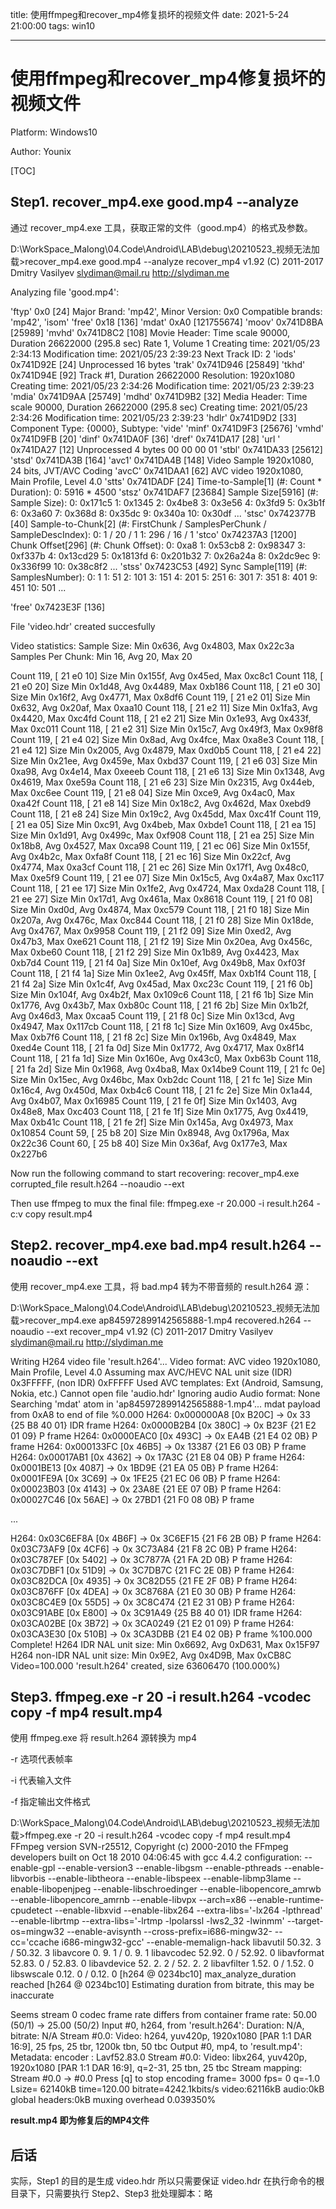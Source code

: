 title: 使用ffmpeg和recover_mp4修复损坏的视频文件
date: 2021-5-24 21:00:00
tags: win10

---

# 使用ffmpeg和recover_mp4修复损坏的视频文件

Platform: Windows10

Author: Younix

[TOC]

## Step1. recover_mp4.exe good.mp4 --analyze

通过 recover_mp4.exe 工具，获取正常的文件（good.mp4）的格式及参数。



D:\WorkSpace_Malong\04.Code\Android\LAB\debug\20210523_视频无法加载>recover_mp4.exe good.mp4 --analyze
recover_mp4 v1.92 (C) 2011-2017 Dmitry Vasilyev <slydiman@mail.ru>
http://slydiman.me

Analyzing file 'good.mp4':

'ftyp' 0x0 [24] Major Brand: 'mp42', Minor Version: 0x0
  Compatible brands: 'mp42', 'isom'
'free' 0x18 [136]
'mdat' 0xA0 [121755674]
'moov' 0x741D8BA [25989]
  'mvhd' 0x741D8C2 [108] Movie Header: Time scale 90000, Duration 26622000 (295.8 sec)
    Rate 1, Volume 1
    Creating time: 2021/05/23 2:34:13
    Modification time: 2021/05/23 2:39:23
    Next Track ID: 2
  'iods' 0x741D92E [24]
    Unprocessed 16 bytes
  'trak' 0x741D946 [25849]
    'tkhd' 0x741D94E [92] Track #1, Duration 26622000
      Resolution: 1920x1080
      Creating time: 2021/05/23 2:34:26
      Modification time: 2021/05/23 2:39:23
    'mdia' 0x741D9AA [25749]
      'mdhd' 0x741D9B2 [32] Media Header: Time scale 90000, Duration 26622000 (295.8 sec)
        Creating time: 2021/05/23 2:34:26
        Modification time: 2021/05/23 2:39:23
      'hdlr' 0x741D9D2 [33] Component Type: {0000}, Subtype: 'vide'
      'minf' 0x741D9F3 [25676]
        'vmhd' 0x741D9FB [20]
        'dinf' 0x741DA0F [36]
          'dref' 0x741DA17 [28]
            'url ' 0x741DA27 [12]
              Unprocessed 4 bytes 00 00 00 01
        'stbl' 0x741DA33 [25612]
          'stsd' 0x741DA3B [164]
            'avc1' 0x741DA4B [148] Video Sample 1920x1080, 24 bits, JVT/AVC Coding
              'avcC' 0x741DAA1 [62] AVC video 1920x1080, Main Profile, Level 4.0
          'stts' 0x741DADF [24] Time-to-Sample[1] (#: Count * Duration):
             0: 5916 * 4500
          'stsz' 0x741DAF7 [23684] Sample Size[5916] (#: Sample Size):
             0: 0x171c5
             1: 0x1345
             2: 0x4be8
             3: 0x3e56
             4: 0x3fd9
             5: 0x3b1f
             6: 0x3a60
             7: 0x368d
             8: 0x35dc
             9: 0x340a
            10: 0x30df
            ...
          'stsc' 0x742377B [40] Sample-to-Chunk[2] (#: FirstChunk / SamplesPerChunk / SampleDescIndex):
             0: 1 / 20 / 1
             1: 296 / 16 / 1
          'stco' 0x74237A3 [1200] Chunk Offset[296] (#: Chunk Offset):
             0: 0xa8
             1: 0x53cb8
             2: 0x98347
             3: 0xf337b
             4: 0x13cd29
             5: 0x1813fd
             6: 0x201b32
             7: 0x26a24a
             8: 0x2dc9ec
             9: 0x336f99
            10: 0x38c8f2
            ...
          'stss' 0x7423C53 [492] Sync Sample[119] (#: SamplesNumber):
             0: 1
             1: 51
             2: 101
             3: 151
             4: 201
             5: 251
             6: 301
             7: 351
             8: 401
             9: 451
            10: 501
            ...

'free' 0x7423E3F [136]

File 'video.hdr' created succesfully

Video statistics:
Sample Size: Min 0x636, Avg 0x4803, Max 0x22c3a
Samples Per Chunk: Min 16, Avg 20, Max 20

Count   119, [            21 e0 10] Size Min 0x155f, Avg 0x45ed, Max 0xc8c1
Count   118, [            21 e0 20] Size Min 0x1d48, Avg 0x4489, Max 0xb186
Count   118, [            21 e0 30] Size Min 0x16f2, Avg 0x4771, Max 0x8df6
Count   119, [            21 e2 01] Size Min 0x632, Avg 0x20af, Max 0xaa10
Count   118, [            21 e2 11] Size Min 0x1fa3, Avg 0x4420, Max 0xc4fd
Count   118, [            21 e2 21] Size Min 0x1e93, Avg 0x433f, Max 0xc011
Count   118, [            21 e2 31] Size Min 0x15c7, Avg 0x49f3, Max 0x98f8
Count   119, [            21 e4 02] Size Min 0x8ad, Avg 0x4fce, Max 0xa8e3
Count   118, [            21 e4 12] Size Min 0x2005, Avg 0x4879, Max 0xd0b5
Count   118, [            21 e4 22] Size Min 0x21ee, Avg 0x459e, Max 0xbd37
Count   119, [            21 e6 03] Size Min 0xa98, Avg 0x4e14, Max 0xeeeb
Count   118, [            21 e6 13] Size Min 0x1348, Avg 0x4619, Max 0xe59a
Count   118, [            21 e6 23] Size Min 0x2315, Avg 0x44eb, Max 0xc6ee
Count   119, [            21 e8 04] Size Min 0xce9, Avg 0x4ac0, Max 0xa42f
Count   118, [            21 e8 14] Size Min 0x18c2, Avg 0x462d, Max 0xebd9
Count   118, [            21 e8 24] Size Min 0x19c2, Avg 0x45dd, Max 0xc41f
Count   119, [            21 ea 05] Size Min 0xc91, Avg 0x4beb, Max 0xbde1
Count   118, [            21 ea 15] Size Min 0x1d91, Avg 0x499c, Max 0xf908
Count   118, [            21 ea 25] Size Min 0x18b8, Avg 0x4527, Max 0xca98
Count   119, [            21 ec 06] Size Min 0x155f, Avg 0x4b2c, Max 0xfa8f
Count   118, [            21 ec 16] Size Min 0x22cf, Avg 0x4774, Max 0xa3cf
Count   118, [            21 ec 26] Size Min 0x17f1, Avg 0x48c0, Max 0xe5f9
Count   119, [            21 ee 07] Size Min 0x15c5, Avg 0x4a87, Max 0xc117
Count   118, [            21 ee 17] Size Min 0x1fe2, Avg 0x4724, Max 0xda28
Count   118, [            21 ee 27] Size Min 0x17d1, Avg 0x461a, Max 0x8618
Count   119, [            21 f0 08] Size Min 0xd0d, Avg 0x4874, Max 0xc579
Count   118, [            21 f0 18] Size Min 0x207a, Avg 0x476c, Max 0xc844
Count   118, [            21 f0 28] Size Min 0x18de, Avg 0x4767, Max 0x9958
Count   119, [            21 f2 09] Size Min 0xed2, Avg 0x47b3, Max 0xe621
Count   118, [            21 f2 19] Size Min 0x20ea, Avg 0x456c, Max 0xbe60
Count   118, [            21 f2 29] Size Min 0x1b89, Avg 0x4423, Max 0xb7d4
Count   119, [            21 f4 0a] Size Min 0x10ef, Avg 0x49b8, Max 0xf03f
Count   118, [            21 f4 1a] Size Min 0x1ee2, Avg 0x45ff, Max 0xb1f4
Count   118, [            21 f4 2a] Size Min 0x1c4f, Avg 0x45ad, Max 0xc23c
Count   119, [            21 f6 0b] Size Min 0x104f, Avg 0x4b2f, Max 0x109c6
Count   118, [            21 f6 1b] Size Min 0x1776, Avg 0x43b7, Max 0xb80c
Count   118, [            21 f6 2b] Size Min 0x1b2f, Avg 0x46d3, Max 0xcaa5
Count   119, [            21 f8 0c] Size Min 0x13cd, Avg 0x4947, Max 0x117cb
Count   118, [            21 f8 1c] Size Min 0x1609, Avg 0x45bc, Max 0xb7f6
Count   118, [            21 f8 2c] Size Min 0x196b, Avg 0x4849, Max 0xed4e
Count   118, [            21 fa 0d] Size Min 0x1772, Avg 0x4717, Max 0x8f14
Count   118, [            21 fa 1d] Size Min 0x160e, Avg 0x43c0, Max 0xb63b
Count   118, [            21 fa 2d] Size Min 0x1968, Avg 0x4ba8, Max 0x14be9
Count   119, [            21 fc 0e] Size Min 0x15ec, Avg 0x46bc, Max 0xb2dc
Count   118, [            21 fc 1e] Size Min 0x16c4, Avg 0x450d, Max 0xb4c6
Count   118, [            21 fc 2e] Size Min 0x1a44, Avg 0x4b07, Max 0x16985
Count   119, [            21 fe 0f] Size Min 0x1403, Avg 0x48e8, Max 0xc403
Count   118, [            21 fe 1f] Size Min 0x1775, Avg 0x4419, Max 0xb41c
Count   118, [            21 fe 2f] Size Min 0x145a, Avg 0x4973, Max 0x10854
Count    59, [            25 b8 20] Size Min 0x8948, Avg 0x1796a, Max 0x22c36
Count    60, [            25 b8 40] Size Min 0x36af, Avg 0x177e3, Max 0x227b6

Now run the following command to start recovering:
recover_mp4.exe corrupted_file result.h264 --noaudio --ext

Then use ffmpeg to mux the final file:
ffmpeg.exe -r 20.000 -i result.h264 -c:v copy result.mp4



## Step2. recover_mp4.exe bad.mp4 result.h264 --noaudio --ext

使用 recover_mp4.exe 工具，将 bad.mp4 转为不带音频的 result.h264 源：



D:\WorkSpace_Malong\04.Code\Android\LAB\debug\20210523_视频无法加载>recover_mp4.exe ap845972899142565888-1.mp4 recovered.h264 --noaudio --ext
recover_mp4 v1.92 (C) 2011-2017 Dmitry Vasilyev <slydiman@mail.ru>
http://slydiman.me

Writing H264 video file 'result.h264'...
Video format: AVC video 1920x1080, Main Profile, Level 4.0
Assuming max AVC/HEVC NAL unit size (IDR) 0x3FFFFF, (non IDR) 0xFFFFF
Used AVC templates: Ext (Android, Samsung, Nokia, etc.)
Cannot open file 'audio.hdr'
Ignoring audio
Audio format: None
Searching 'mdat' atom in 'ap845972899142565888-1.mp4'...
mdat payload from 0xA8 to end of file
%0.000
H264: 0x000000A8 [0x    B20C] -> 0x      33 {25 B8 40 01} IDR frame
H264: 0x0000B2B4 [0x    380C] -> 0x    B23F {21 E2 01 09} P frame
H264: 0x0000EAC0 [0x    493C] -> 0x    EA4B {21 E4 02 0B} P frame
H264: 0x000133FC [0x    46B5] -> 0x   13387 {21 E6 03 0B} P frame
H264: 0x00017AB1 [0x    4362] -> 0x   17A3C {21 E8 04 0B} P frame
H264: 0x0001BE13 [0x    4087] -> 0x   1BD9E {21 EA 05 0B} P frame
H264: 0x0001FE9A [0x    3C69] -> 0x   1FE25 {21 EC 06 0B} P frame
H264: 0x00023B03 [0x    4143] -> 0x   23A8E {21 EE 07 0B} P frame
H264: 0x00027C46 [0x    56AE] -> 0x   27BD1 {21 F0 08 0B} P frame

...

H264: 0x03C6EF8A [0x    4B6F] -> 0x 3C6EF15 {21 F6 2B 0B} P frame
H264: 0x03C73AF9 [0x    4CF6] -> 0x 3C73A84 {21 F8 2C 0B} P frame
H264: 0x03C787EF [0x    5402] -> 0x 3C7877A {21 FA 2D 0B} P frame
H264: 0x03C7DBF1 [0x    51D9] -> 0x 3C7DB7C {21 FC 2E 0B} P frame
H264: 0x03C82DCA [0x    4935] -> 0x 3C82D55 {21 FE 2F 0B} P frame
H264: 0x03C876FF [0x    4DEA] -> 0x 3C8768A {21 E0 30 0B} P frame
H264: 0x03C8C4E9 [0x    55D5] -> 0x 3C8C474 {21 E2 31 0B} P frame
H264: 0x03C91ABE [0x    E800] -> 0x 3C91A49 {25 B8 40 01} IDR frame
H264: 0x03CA02BE [0x    3B72] -> 0x 3CA0249 {21 E2 01 09} P frame
H264: 0x03CA3E30 [0x    510B] -> 0x 3CA3DBB {21 E4 02 0B} P frame
%100.000
Complete!
H264 IDR NAL unit size: Min 0x6692, Avg 0xD631, Max 0x15F97
H264 non-IDR NAL unit size: Min 0x9E2, Avg 0x4D9B, Max 0xCB8C
Video=100.000
'result.h264' created, size 63606470 (100.000%)



## Step3. ffmpeg.exe -r 20 -i result.h264 -vcodec copy -f mp4 result.mp4

使用 ffmpeg.exe 将 result.h264 源转换为 mp4

-r 选项代表帧率

-i 代表输入文件

-f 指定输出文件格式

D:\WorkSpace_Malong\04.Code\Android\LAB\debug\20210523_视频无法加载>ffmpeg.exe -r 20 -i result.h264 -vcodec copy -f mp4 result.mp4
FFmpeg version SVN-r25512, Copyright (c) 2000-2010 the FFmpeg developers
  built on Oct 18 2010 04:06:45 with gcc 4.4.2
  configuration: --enable-gpl --enable-version3 --enable-libgsm --enable-pthreads --enable-libvorbis --enable-libtheora --enable-libspeex --enable-libmp3lame --enable-libopenjpeg --enable-libschroedinger --enable-libopencore_amrwb --enable-libopencore_amrnb --enable-libvpx --arch=x86 --enable-runtime-cpudetect --enable-libxvid --enable-libx264 --extra-libs='-lx264 -lpthread' --enable-librtmp --extra-libs='-lrtmp -lpolarssl -lws2_32 -lwinmm' --target-os=mingw32 --enable-avisynth --cross-prefix=i686-mingw32- --cc='ccache i686-mingw32-gcc' --enable-memalign-hack
  libavutil     50.32. 3 / 50.32. 3
  libavcore      0. 9. 1 /  0. 9. 1
  libavcodec    52.92. 0 / 52.92. 0
  libavformat   52.83. 0 / 52.83. 0
  libavdevice   52. 2. 2 / 52. 2. 2
  libavfilter    1.52. 0 /  1.52. 0
  libswscale     0.12. 0 /  0.12. 0
[h264 @ 0234bc10] max_analyze_duration reached
[h264 @ 0234bc10] Estimating duration from bitrate, this may be inaccurate

Seems stream 0 codec frame rate differs from container frame rate: 50.00 (50/1) -> 25.00 (50/2)
Input #0, h264, from 'result.h264':
  Duration: N/A, bitrate: N/A
    Stream #0.0: Video: h264, yuv420p, 1920x1080 [PAR 1:1 DAR 16:9], 25 fps, 25 tbr, 1200k tbn, 50 tbc
Output #0, mp4, to 'result.mp4':
  Metadata:
    encoder         : Lavf52.83.0
    Stream #0.0: Video: libx264, yuv420p, 1920x1080 [PAR 1:1 DAR 16:9], q=2-31, 25 tbn, 25 tbc
Stream mapping:
  Stream #0.0 -> #0.0
Press [q] to stop encoding
frame= 3000 fps=  0 q=-1.0 Lsize=   62140kB time=120.00 bitrate=4242.1kbits/s
video:62116kB audio:0kB global headers:0kB muxing overhead 0.039350%



**result.mp4 即为修复后的MP4文件**


## 后话
实际，Step1 的目的是生成 video.hdr 
所以只需要保证 video.hdr 在执行命令的根目录下，只需要执行 Step2、Step3
批处理脚本：略